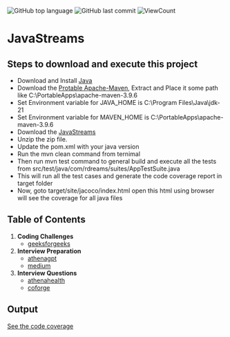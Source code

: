 ![GitHub top language](https://img.shields.io/github/languages/top/Roboticsdreams/JavaStreams?style=flat)
![GitHub last commit](https://img.shields.io/github/last-commit/Roboticsdreams/JavaStreams?style=flat)
![ViewCount](https://views.whatilearened.today/views/github/Roboticsdreams/JavaStreams.svg?cache=remove)
# JavaStreams

## Steps to download and execute this project

- Download and Install [Java](https://www.oracle.com/in/java/technologies/downloads/)
- Download the [Protable Apache-Maven](https://maven.apache.org/download.cgi), Extract and Place it some path like C:\PortableApps\apache-maven-3.9.6
- Set Environment variable for JAVA_HOME is C:\Program Files\Java\jdk-21
- Set Environment variable for MAVEN_HOME is C:\PortableApps\apache-maven-3.9.6
- Download the [JavaStreams](https://github.com/Roboticsdreams/JavaStreams.git)
- Unzip the zip file.
- Update the pom.xml with your java version
- Run the mvn clean command from ternimal
- Then run mvn test command to general build and execute all the tests from src/test/java/com/rdreams/suites/AppTestSuite.java
- This will run all the test cases and generate the code coverage report in target folder
- Now, goto target/site/jacoco/index.html open this html using browser will see the coverage for all java files

## Table of Contents

1. **Coding Challenges**
    - [geeksforgeeks](src/main/java/com/rdreams/codingchallenges/geeksforgeeks/geeksforgeeks.md)
2. **Interview Preparation**
    - [athenagpt](src/main/java/com/rdreams/interviewprep/athenagpt/athenagpt.md)
    - [medium](src/main/java/com/rdreams/interviewprep/medium/medium.md)
3. **Interview Questions**
    - [athenahealth](src/main/java/com/rdreams/interviewquest/athenahealth/athenahealth.md)
    - [coforge](src/main/java/com/rdreams/interviewquest/coforge/coforge.md)

## Output
[See the code coverage](https://htmlpreview.github.io/?https://github.com/Roboticsdreams/JavaStreams/blob/master/target/site/jacoco/index.html)